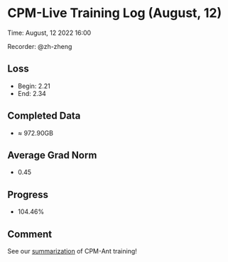 
# CPM-Live Training Log (August, 12)

Time: August, 12 2022 16:00

Recorder: @zh-zheng

## Loss
- Begin: 2.21
- End: 2.34
	
## Completed Data
- $\approx$ 972.90GB

## Average Grad Norm
- 0.45

## Progress
- 104.46%

## Comment

See our [summarization](https://github.com/OpenBMB/CPM-Live/discussions/112) of CPM-Ant training!
